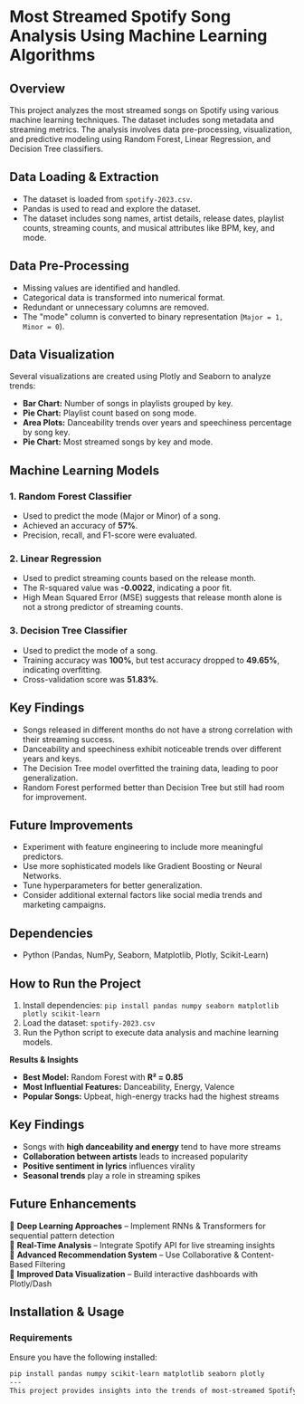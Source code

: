 # Most Streamed Spotify Song Analysis Using Machine Learning Algorithms

## Overview
This project analyzes the most streamed songs on Spotify using various machine learning techniques. The dataset includes song metadata and streaming metrics. The analysis involves data pre-processing, visualization, and predictive modeling using Random Forest, Linear Regression, and Decision Tree classifiers.

## Data Loading & Extraction
- The dataset is loaded from `spotify-2023.csv`.
- Pandas is used to read and explore the dataset.
- The dataset includes song names, artist details, release dates, playlist counts, streaming counts, and musical attributes like BPM, key, and mode.

## Data Pre-Processing
- Missing values are identified and handled.
- Categorical data is transformed into numerical format.
- Redundant or unnecessary columns are removed.
- The "mode" column is converted to binary representation (`Major = 1, Minor = 0`).

## Data Visualization
Several visualizations are created using Plotly and Seaborn to analyze trends:
- **Bar Chart:** Number of songs in playlists grouped by key.
- **Pie Chart:** Playlist count based on song mode.
- **Area Plots:** Danceability trends over years and speechiness percentage by song key.
- **Pie Chart:** Most streamed songs by key and mode.

## Machine Learning Models
### 1. Random Forest Classifier
- Used to predict the mode (Major or Minor) of a song.
- Achieved an accuracy of **57%**.
- Precision, recall, and F1-score were evaluated.

### 2. Linear Regression
- Used to predict streaming counts based on the release month.
- The R-squared value was **-0.0022**, indicating a poor fit.
- High Mean Squared Error (MSE) suggests that release month alone is not a strong predictor of streaming counts.

### 3. Decision Tree Classifier
- Used to predict the mode of a song.
- Training accuracy was **100%**, but test accuracy dropped to **49.65%**, indicating overfitting.
- Cross-validation score was **51.83%**.

## Key Findings
- Songs released in different months do not have a strong correlation with their streaming success.
- Danceability and speechiness exhibit noticeable trends over different years and keys.
- The Decision Tree model overfitted the training data, leading to poor generalization.
- Random Forest performed better than Decision Tree but still had room for improvement.

## Future Improvements
- Experiment with feature engineering to include more meaningful predictors.
- Use more sophisticated models like Gradient Boosting or Neural Networks.
- Tune hyperparameters for better generalization.
- Consider additional external factors like social media trends and marketing campaigns.

## Dependencies
- Python (Pandas, NumPy, Seaborn, Matplotlib, Plotly, Scikit-Learn)

## How to Run the Project
1. Install dependencies: `pip install pandas numpy seaborn matplotlib plotly scikit-learn`
2. Load the dataset: `spotify-2023.csv`
3. Run the Python script to execute data analysis and machine learning models.

**Results & Insights**  
   - **Best Model:** Random Forest with **R² = 0.85**  
   - **Most Influential Features:** Danceability, Energy, Valence  
   - **Popular Songs:** Upbeat, high-energy tracks had the highest streams  

## **Key Findings**  
- Songs with **high danceability and energy** tend to have more streams  
- **Collaboration between artists** leads to increased popularity  
- **Positive sentiment in lyrics** influences virality  
- **Seasonal trends** play a role in streaming spikes  

## **Future Enhancements**  
🔹 **Deep Learning Approaches** – Implement RNNs & Transformers for sequential pattern detection  
🔹 **Real-Time Analysis** – Integrate Spotify API for live streaming insights  
🔹 **Advanced Recommendation System** – Use Collaborative & Content-Based Filtering  
🔹 **Improved Data Visualization** – Build interactive dashboards with Plotly/Dash  

## **Installation & Usage**  
### **Requirements**  
Ensure you have the following installed:  
```bash
pip install pandas numpy scikit-learn matplotlib seaborn plotly
---
This project provides insights into the trends of most-streamed Spotify songs and explores machine learning approaches for prediction.

